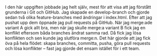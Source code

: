 I den här uppgiften jobbade jag helt själv, mest för att visa att jag förstått grunderna i Git och GitHub. Jag skapade en develop-branch och gjorde sedan två olika feature-branches med ändringar i index.html. Efter att jag pushat upp dem öppnade jag pull requests på GitHub.
När jag merge:ade variant A gick allt bra, men när jag skulle merge:a variant B fick jag en konflikt eftersom båda branches ändrat samma rad. Då fick jag lösa konflikten och sen kunde jag slutföra merge:n.
Det här gjorde att jag fick öva på hela flödet: skapa branches, committa, pusha, göra pull requests och lösa konflikter – fast jag gjorde det ensam istället för i ett team.